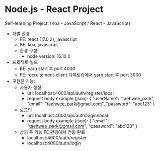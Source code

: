 # Node.js - React Project
Self-learning Project. (Koa - JavaScript / React - JavaScript)

* 개발 환경
	- FE: react (17.0.2), javascript
	- BE: koa, javascript
	- 환경 구성:
		- node version: 16.10.0
* 프로젝트 빌드
	- BE: yarn start 후 port 4000
	- FE: recruitement-client 디렉토리에서 yarn start 후 port 3000
* 구현된 기능:
	- 사용자 생성
		- url: localhost:4000/api/auth/register/local
		- request body example (json):
			{
				"userName": "taehwee_park",
				"email": "taehwee_park@gmail.com",
				"password": "abc123"
			}
	- 로그인
		- url: localhost:4000/api/auth/login/local
		- request body example (json):
			{
				"email": "taehwee_park@gmail.com",
				"password": "abc123"
			}
	- 상기 두 기능 FE 환경에서 연동 완료
		- localhost:4000/auth/register
		- localhost:4000/auth/login

